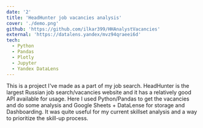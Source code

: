 ```yaml
---
date: '2'
title: 'HeadHunter job vacancies analysis'
cover: './demo.png'
github: 'https://github.com/ilkar399/HHAnalystVacancies'
external: 'https://datalens.yandex/mvz94qraeei6d'
tech:
  - Python
  - Pandas
  - Plotly
  - Jupyter
  - Yandex DataLens
---
```


This is a project I've made as a part of my job search. HeadHunter is the largest Russian job search/vacancies website and it has a relatively good API available for usage. Here I used Python/Pandas to get the vacancies and do some analysis and Google Sheets + DataLense for storage and Dashboarding. It was quite useful for my current skillset analysis and a way to prioritize the skill-up process.
